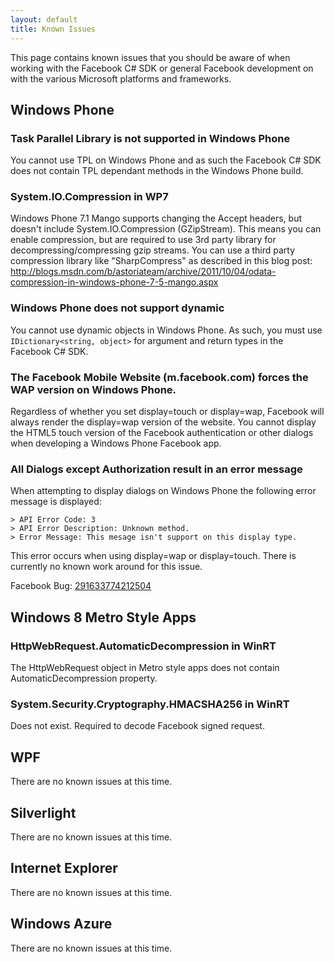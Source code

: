 ```yaml
---
layout: default
title: Known Issues
---
```


This page contains known issues that you should be aware of when working with the Facebook C# SDK or general Facebook development on with the various Microsoft platforms and frameworks.

## Windows Phone

### Task Parallel Library is not supported in Windows Phone
You cannot use TPL on Windows Phone and as such the Facebook C# SDK does not contain TPL dependant methods in the Windows Phone build.

### System.IO.Compression in WP7
Windows Phone 7.1 Mango supports changing the Accept headers, but doesn't include System.IO.Compression (GZipStream). This means you can enable compression, but are required to use 3rd party library for decompressing/compressing gzip streams. You can use a third party compression library like "SharpCompress" as described in this blog post: 
http://blogs.msdn.com/b/astoriateam/archive/2011/10/04/odata-compression-in-windows-phone-7-5-mango.aspx

### Windows Phone does not support dynamic
You cannot use dynamic objects in Windows Phone. As such, you must use ```IDictionary<string, object>``` for argument and return types in the Facebook C# SDK.

### The Facebook Mobile Website (m.facebook.com) forces the WAP version on Windows Phone.
Regardless of whether you set display=touch or display=wap, Facebook will always render the display=wap version of the website. You cannot display the HTML5 touch version of the Facebook authentication or other dialogs when developing a Windows Phone Facebook app.

### All Dialogs except Authorization result in an error message
When attempting to display dialogs on Windows Phone the following error message is displayed:

	> API Error Code: 3
	> API Error Description: Unknown method.
	> Error Message: This mesage isn't support on this display type.

This error occurs when using display=wap or display=touch. There is currently no known work around for this issue. 

Facebook Bug: [291633774212504](https://developers.facebook.com/bugs/291633774212504)

## Windows 8 Metro Style Apps

### HttpWebRequest.AutomaticDecompression in WinRT
The HttpWebRequest object in Metro style apps does not contain AutomaticDecompression property.

### System.Security.Cryptography.HMACSHA256 in WinRT
Does not exist. Required to decode Facebook signed request.

## WPF
There are no known issues at this time.

## Silverlight
There are no known issues at this time.

## Internet Explorer
There are no known issues at this time.

## Windows Azure
There are no known issues at this time.